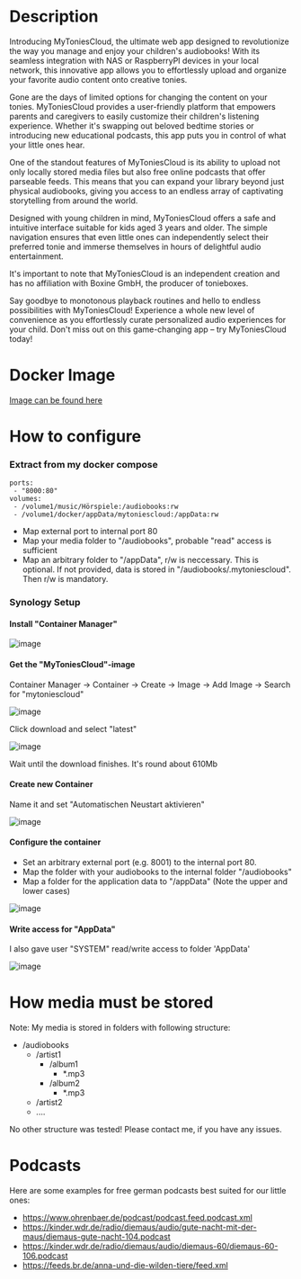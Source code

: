 # Description
Introducing MyToniesCloud, the ultimate web app designed to revolutionize the way you manage and enjoy your children's audiobooks! With its seamless integration with NAS or RaspberryPI devices in your local network, this innovative app allows you to effortlessly upload and organize your favorite audio content onto creative tonies.

Gone are the days of limited options for changing the content on your tonies. MyToniesCloud provides a user-friendly platform that empowers parents and caregivers to easily customize their children's listening experience. Whether it's swapping out beloved bedtime stories or introducing new educational podcasts, this app puts you in control of what your little ones hear.

One of the standout features of MyToniesCloud is its ability to upload not only locally stored media files but also free online podcasts that offer parseable feeds. This means that you can expand your library beyond just physical audiobooks, giving you access to an endless array of captivating storytelling from around the world.

Designed with young children in mind, MyToniesCloud offers a safe and intuitive interface suitable for kids aged 3 years and older. The simple navigation ensures that even little ones can independently select their preferred tonie and immerse themselves in hours of delightful audio entertainment.

It's important to note that MyToniesCloud is an independent creation and has no affiliation with Boxine GmbH, the producer of tonieboxes. 

Say goodbye to monotonous playback routines and hello to endless possibilities with MyToniesCloud! Experience a whole new level of convenience as you effortlessly curate personalized audio experiences for your child. Don't miss out on this game-changing app – try MyToniesCloud today!

# Docker Image

[Image can be found here](https://hub.docker.com/r/padishar24/mytoniescloud)

# How to configure
### Extract from my docker compose

    ports:
     - "8000:80"
    volumes:
     - /volume1/music/Hörspiele:/audiobooks:rw
     - /volume1/docker/appData/mytoniescloud:/appData:rw

- Map external port to internal port 80
- Map your media folder to "/audiobooks", probable "read" access is sufficient
- Map an arbitrary folder to "/appData", r/w is neccessary. This is optional. If not provided, data is stored in "/audiobooks/.mytoniescloud". Then r/w is mandatory.

### Synology Setup
#### Install "Container Manager"
![image](https://github.com/Padishar24/mytoniescloud-image/assets/56674769/d9c07c88-1018-476f-a01f-816753ebbe17)

#### Get the "MyToniesCloud"-image
Container Manager -> Container -> Create -> Image -> Add Image -> Search for "mytoniescloud"

![image](https://github.com/Padishar24/mytoniescloud-image/assets/56674769/9eca6b23-5602-41fd-9803-71e864cc6db3)

Click download and select "latest"

![image](https://github.com/Padishar24/mytoniescloud-image/assets/56674769/50696f87-26ce-43f8-b971-3808fc3a4dcf)

Wait until the download finishes. It's round about 610Mb

#### Create new Container

Name it and set "Automatischen Neustart aktivieren"

![image](https://github.com/Padishar24/mytoniescloud-image/assets/56674769/a1933faa-ab81-4e7e-bf64-78b15db87135)


#### Configure the container

- Set an arbitrary external port (e.g. 8001) to the internal port 80.
- Map the folder with your audiobooks to the internal folder "/audiobooks"
- Map a folder for the application data to "/appData" (Note the upper and lower cases)

![image](https://github.com/Padishar24/mytoniescloud-image/assets/56674769/fc5921b4-1d03-4ecb-b93d-ed3f2271de19)


#### Write access for "AppData"
I also gave user "SYSTEM" read/write access to folder 'AppData'

![image](https://github.com/Padishar24/mytoniescloud-image/assets/56674769/9dfd596d-7c1a-420a-8820-1acd679d7e71)


# How media must be stored
Note: My media is stored in folders with following structure:
- /audiobooks
   - /artist1
      - /album1
        -  *.mp3
      - /album2
        -  *.mp3
   - /artist2
    -  ....

No other structure was tested! Please contact me, if you have any issues.

# Podcasts
Here are some examples for free german podcasts best suited for our little ones:
- https://www.ohrenbaer.de/podcast/podcast.feed.podcast.xml
- https://kinder.wdr.de/radio/diemaus/audio/gute-nacht-mit-der-maus/diemaus-gute-nacht-104.podcast
- https://kinder.wdr.de/radio/diemaus/audio/diemaus-60/diemaus-60-106.podcast
- https://feeds.br.de/anna-und-die-wilden-tiere/feed.xml
